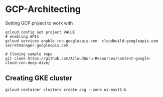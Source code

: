 # GCP-Architecting

Setting GCP project to work with
```
gcloud config set project VALUE
# enabling APIs
gcloud services enable run.googleapis.com  cloudbuild.googleapis.com secretmanager.googleapis.com

# Cloning sample repo
git clone https://github.com/ACloudGuru-Resources/content-google-cloud-run-deep-dive/
```

## Creating GKE cluster
```
gcloud container clusters create acg --zone us-east1-b
```
